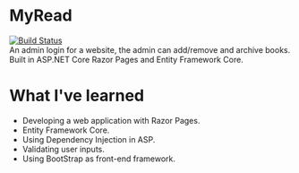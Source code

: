 # MyRead
[![Build Status](https://dev.azure.com/mmmolin78/mmmolin/_apis/build/status/mmmolin.MyRead?branchName=master)](https://dev.azure.com/mmmolin78/mmmolin/_build/latest?definitionId=5&branchName=master)\
An admin login for a website, the admin can add/remove and archive books.\
Built in ASP.NET Core Razor Pages and Entity Framework Core.


# What I've learned
* Developing a web application with Razor Pages.
* Entity Framework Core.
* Using Dependency Injection in ASP.
* Validating user inputs.
* Using BootStrap as front-end framework.
 
